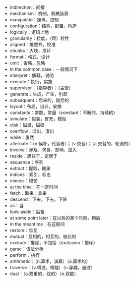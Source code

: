 - indirection：间接
- mechanism：机制，机械装置
- manipulate：操纵，控制
- configuration：结构，配置，构造
- logically：逻辑上地
- granularity：粒度，（颗）粒性
- aligned：排整齐，校准
- chunks：大块，厚片
- format：格式，设计
- omit：省略，忽略
- in the common case：一般情况下
- interpret：解释，说明
- execute：执行，实施
- supervisor：（指导者）；（主管）
- generate：生成，产生，引起
- subsequent：后来的，随后的
- layout：布局，设计，安排
- constants：常数，常量（constant：不断的，持续的）
- simulate：假装，冒充，模拟
- disk：磁盘，磁碟
- overflow：溢出，漫出
- while：虽然
- alternate：（n.候补，代替者）；（v.交替）；（a.交替的，轮流的）
- involve：涉及，包含，影响，加入
- reside：居住于，定居于
- sequence：序列
- extract：提取，摘录
- indices：索引，标志
- mimics：模仿
- at the time：在一定时间
- fetch：取来；拿来
- descend：下来，下去，下降
- as：当
- look-aside：后备
- at some point later：在以后的某个时刻，稍后
- in the meantime：在这期间
- restore：恢复
- mutual：互相的，相互的，彼此的
- exclude：排除，不包括（exclusion：排斥）
- parse：语法分析
- perform：执行
- arithmetic：（n.算术，演算）（a.算术的）
- traverse：（v.横过，横越）（n.穿越，通过）
- dual：（a.双重的，双的）（n.双数）